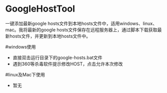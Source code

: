 # GoogleHostTool
一键添加最新google hosts文件到本地hosts文件中，适用windows、linux、mac。我将最新的google hosts文件保存在远程服务器上，通过脚本下载获取最新hosts文件，并更新到本地hosts文件中。

#windows使用
- 直接双击运行目录下的google-hosts.bat文件
- 遇到360等杀毒软件提示修改HOST，点击允许本次修改

#linux及Mac下使用
- 暂无

